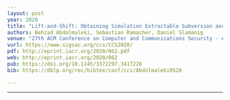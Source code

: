 ```yaml
---
layout: post
year: 2020
title: "Lift-and-Shift: Obtaining Simulation Extractable Subversion and Updatable SNARKs Generically"
authors: Behzad Abdolmaleki, Sebastian Ramacher, Daniel Slamanig
venue: "27th ACM Conference on Computer and Communications Security - ACM CCS 2020"
vurl: https://www.sigsac.org/ccs/CCS2020/
pdf: http://eprint.iacr.org/2020/062.pdf
web: http://eprint.iacr.org/2020/062
pub: https://doi.org/10.1145/3372297.3417228
bib: https://dblp.org/rec/bibtex/conf/ccs/AbdolmalekiRS20

---
```



---


